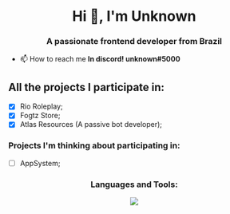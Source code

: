 <h1 align="center">Hi 👋, I'm Unknown</h1>
<h3 align="center">A passionate frontend developer from Brazil</h3>

- 📫 How to reach me **In discord! unknown#5000**

## All the projects I participate in:
  - [x] Rio Roleplay;
  - [x] Fogtz Store;
  - [x] Atlas Resources (A passive bot developer);

### Projects I'm thinking about participating in:
  - [ ] AppSystem;

<h3 align="center">Languages and Tools:</h3>
<p align="center">
  <img src="https://skillicons.dev/icons?i=nextjs,lua,js,ts,tailwind" />
</p>
